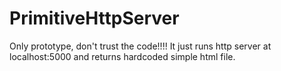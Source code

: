 # PrimitiveHttpServer
Only prototype, don't trust the code!!!! It just runs http server at localhost:5000 and returns hardcoded simple html file.
